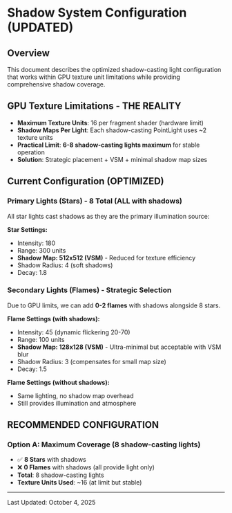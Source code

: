 # Shadow System Configuration (UPDATED)

## Overview
This document describes the optimized shadow-casting light configuration that works within GPU texture unit limitations while providing comprehensive shadow coverage.

## GPU Texture Limitations - THE REALITY
- **Maximum Texture Units**: 16 per fragment shader (hardware limit)
- **Shadow Maps Per Light**: Each shadow-casting PointLight uses ~2 texture units
- **Practical Limit**: **6-8 shadow-casting lights maximum** for stable operation
- **Solution**: Strategic placement + VSM + minimal shadow map sizes

## Current Configuration (OPTIMIZED)

### Primary Lights (Stars) - 8 Total (ALL with shadows)
All star lights cast shadows as they are the primary illumination source:

**Star Settings:**
- Intensity: 180
- Range: 300 units
- **Shadow Map: 512x512 (VSM)** - Reduced for texture efficiency
- Shadow Radius: 4 (soft shadows)
- Decay: 1.8

### Secondary Lights (Flames) - Strategic Selection
Due to GPU limits, we can add **0-2 flames** with shadows alongside 8 stars.

**Flame Settings (with shadows):**
- Intensity: 45 (dynamic flickering 20-70)
- Range: 100 units
- **Shadow Map: 128x128 (VSM)** - Ultra-minimal but acceptable with VSM blur
- Shadow Radius: 3 (compensates for small map size)
- Decay: 1.5

**Flame Settings (without shadows):**
- Same lighting, no shadow map overhead
- Still provides illumination and atmosphere

## RECOMMENDED CONFIGURATION

### Option A: Maximum Coverage (8 shadow-casting lights)
- ✅ **8 Stars** with shadows
- ❌ **0 Flames** with shadows (all provide light only)
- **Total**: 8 shadow-casting lights
- **Texture Units Used**: ~16 (at limit but stable)

---
Last Updated: October 4, 2025
